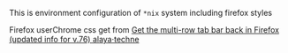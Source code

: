 This is environment configuration of `*nix` system including firefox styles

Firefox userChrome css get from [Get the multi-row tab bar back in Firefox (updated info for v.76) alaya·techne](https://techne.alaya.net/?p=19043)
